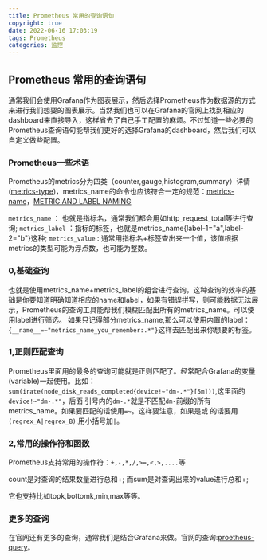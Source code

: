 ```yaml
---
title: Prometheus 常用的查询语句
copyright: true
date: 2022-06-16 17:03:19
tags: Prometheus
categories: 监控
---
```


## Prometheus 常用的查询语句

通常我们会使用Grafana作为图表展示，然后选择Prometheus作为数据源的方式来进行我们想要的图表展示。当然我们也可以在Grafana的官网上找到相应的dashboard来直接导入，这样省去了自己手工配置的麻烦。不过知道一些必要的Prometheus查询语句能帮我们更好的选择Grafana的dashboard，然后我们可以自定义做些配置。

### Prometheus一些术语

Prometheus的metrics分为四类（counter,gauge,histogram,summary）详情([metrics-type](https://prometheus.io/docs/concepts/metric_types/))，metrics_name的命令也应该符合一定的规范：[metrics-name](https://prometheus.io/docs/concepts/data_model/)，[METRIC AND LABEL NAMING](https://prometheus.io/docs/practices/naming/)

`metrics_name` ： 也就是指标名，通常我们都会用如http_request_total等进行查询;
`metrics_label` ：指标的标签，也就是metrics_name{label-1="a",label-2="b"}这种;
`metrics_value` : 通常用指标名+标签查出来一个值，该值根据metrics的类型可能为浮点数，也可能为整数。

<!-- more -->

### 0,基础查询

也就是使用metrics_name+metrics_label的组合进行查询，这种查询的效率的基础是你要知道明确知道相应的name和label，如果有错误拼写，则可能数据无法展示，Prometheus的查询工具能帮我们模糊匹配出所有的metrics_name。可以使用label进行筛选。
如果只记得部分metrics_name,那么可以使用内置的label：`{__name__=~"metrics_name_you_remember:.*"}`这样去匹配出来你想要的标签。

### 1,正则匹配查询

Prometheus里面用的最多的查询可能就是正则匹配了。经常配合Grafana的变量(variable)一起使用。比如：
`sum(irate(node_disk_reads_completed{device!~"dm-.*"}[5m]))`,这里面的`device!~"dm-.*"`，后面
引号内的`dm-.*`就是不匹配`dm-`前缀的所有metrics_name。如果要匹配的话使用`=~`。这样要注意，如果是或
的话要用`(regrex_A|regrex_B)`,用小括号加`|`。


### 2,常用的操作符和函数

Prometheus支持常用的操作符：`+,-,*,/,>=,<,>,....`等

count是对查询的结果数量进行总和+; 而sum是对查询出来的value进行总和+;

它也支持比如topk,bottomk,min,max等等。

### 更多的查询

在官网还有更多的查询，通常我们是结合Grafana来做。官网的查询:[proetheus-query](https://prometheus.io/docs/Prometheus/latest/querying/functions/)。



